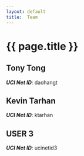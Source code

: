 ```yaml
---
layout: default
title:  Team
---
```


# {{ page.title }}


## Tony Tong 
***UCI Net ID***: daohangt 

## Kevin Tarhan
***UCI Net ID***: ktarhan

## USER 3
***UCI Net ID***: ucinetid3
